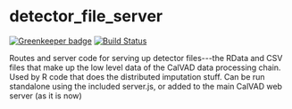 # detector_file_server


[![Greenkeeper badge](https://badges.greenkeeper.io/jmarca/detector_file_server.svg)](https://greenkeeper.io/)
[![Build Status](https://travis-ci.org/jmarca/detector_file_server.svg?branch=master)](https://travis-ci.org/jmarca/detector_file_server)


Routes and server code for serving up detector files---the RData and
CSV files that make up the low level data of the CalVAD data
processing chain.  Used by R code that does the distributed imputation
stuff. Can be run standalone using the included server.js, or added to
the main CalVAD web server (as it is now)
